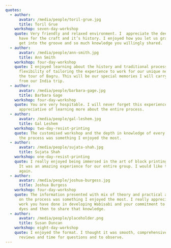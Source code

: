 ```yaml
---
quotes:
  - author:
      avatar: /media/people/toril-grue.jpg
      title: Toril Grue
    workshop: seven-day-workshop
    quote: Very friendly and relaxed environment. I  appreciate the deep respect you
      have for the craft and it’s history. I enjoyed how you let us gradually
      get into the groove and so much knowledge you willingly shared.
  - author:
      avatar: /media/people/ann-smith.jpg
      title: Ann Smith
    workshop: four-day-workshop
    quote: I enjoyed learning about the history and traditional processes, the
      flexibility of tailoring the experience to work for our unique need and
      the tour of Bagru. This will be our special memories I will carry away
      from our India trip.
  - author:
      avatar: /media/people/barbara-gage.jpg
      title: Barbara Gage
    workshop: four-day-workshop
    quote: You are very hospitable. I will never forget this experience. I was most
      appreciative of learning more about the entire process.
  - author:
      avatar: /media/people/gal-leshem.jpg
      title: Gal Leshem
    workshop: two-day-resist-printing
    quote: The customised workshop and the depth in knowledge of every stage within
      the process was something I enjoyed the most.
  - author:
      avatar: /media/people/sujata-shah.jpg
      title: Sujata Shah
    workshop: one-day-resist-printing
    quote: I really enjoyed being immersed in the art of block printing and dyeing.
      It was an amazing experience for our entire group. I would like to come
      again.
  - author:
      avatar: /media/people/joshua-burgess.jpg
      title: Joshua Burgess
    workshop: four-day-workshop
    quote: The information presented with mix of theory and practical and the focus
      on the process was something I enjoyed the most. I really appreciate the
      work you have done in developing Wabisabi and your commitment to natural
      dyes and then to share that knowledge.
  - author:
      avatar: /media/people/placeholder.png
      title: Susan Duncan
    workshop: eight-day-workshop
    quote: I enjoyed the format. I thought it was smooth, comprehensive with lots of
      reviews and time for questions and to observe.
---
```

